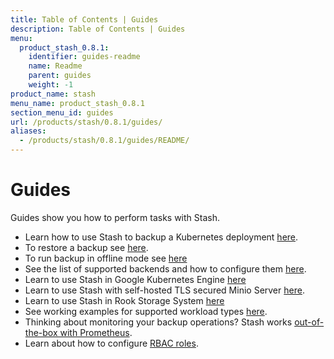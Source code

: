 ```yaml
---
title: Table of Contents | Guides
description: Table of Contents | Guides
menu:
  product_stash_0.8.1:
    identifier: guides-readme
    name: Readme
    parent: guides
    weight: -1
product_name: stash
menu_name: product_stash_0.8.1
section_menu_id: guides
url: /products/stash/0.8.1/guides/
aliases:
  - /products/stash/0.8.1/guides/README/
---
```

# Guides

Guides show you how to perform tasks with Stash.

- Learn how to use Stash to backup a Kubernetes deployment [here](/docs/guides/backup.md).
- To restore a backup see [here](/docs/guides/restore.md).
- To run backup in offline mode see [here](/docs/guides/offline_backup.md)
- See the list of supported backends and how to configure them [here](/docs/guides/backends.md).
- Learn to use Stash in Google Kubernetes Engine [here](/docs/guides/platforms/gke.md)
- Learn to use Stash with self-hosted TLS secured Minio Server [here](/docs/guides/platforms/minio.md).
- Learn to use Stash in Rook Storage System [here](/docs/guides/platforms/rook.md)
- See working examples for supported workload types [here](/docs/guides/workloads.md).
- Thinking about monitoring your backup operations? Stash works [out-of-the-box with Prometheus](/docs/guides/monitoring/overview.md).
- Learn about how to configure [RBAC roles](/docs/guides/rbac.md).
